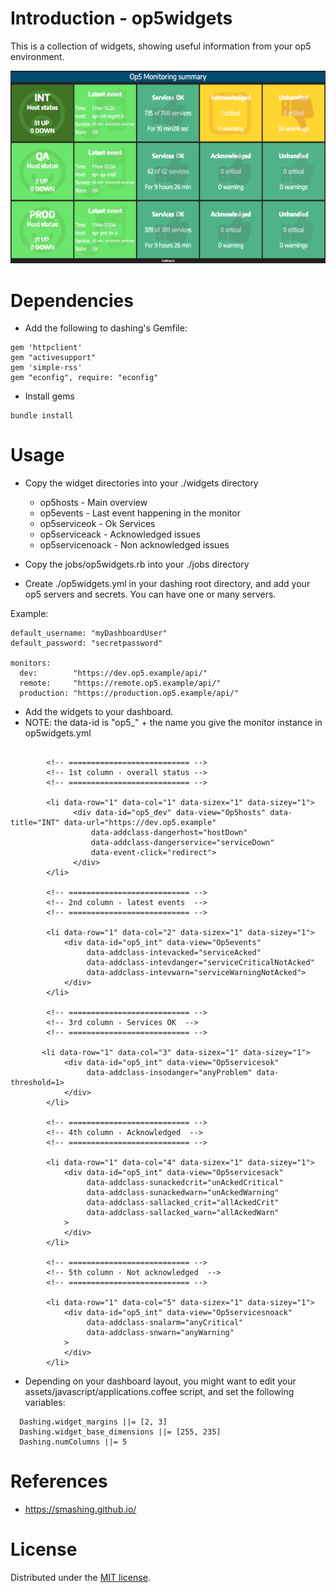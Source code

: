 # Introduction - op5widgets

This is a collection of widgets, showing useful information from your op5 environment.

<img src=example.png width=800px>

# Dependencies

* Add the following to dashing's Gemfile:

```
gem 'httpclient'
gem "activesupport"
gem 'simple-rss'
gem "econfig", require: "econfig"
```

* Install gems

```
bundle install
```

# Usage

* Copy the widget directories into your ./widgets directory
  * op5hosts - Main overview
  * op5events - Last event happening in the monitor
  * op5serviceok - Ok Services
  * op5serviceack - Acknowledged issues
  * op5servicenoack - Non acknowledged issues

* Copy the jobs/op5widgets.rb into your ./jobs directory

* Create ./op5widgets.yml in your dashing root directory, and add your op5 servers and secrets. You can have one or many servers.

Example:

```
default_username: "myDashboardUser"
default_password: "secretpassword"

monitors:
  dev:        "https://dev.op5.example/api/"
  remote:     "https://remote.op5.example/api/"
  production: "https://production.op5.example/api/"
```

* Add the widgets to your dashboard.
* NOTE: the data-id is "op5_" + the name you give the monitor instance in op5widgets.yml

```

        <!-- =========================== -->
        <!-- 1st column - overall status -->
        <!-- =========================== -->

        <li data-row="1" data-col="1" data-sizex="1" data-sizey="1">
              <div data-id="op5_dev" data-view="Op5hosts" data-title="INT" data-url="https://dev.op5.example"
                  data-addclass-dangerhost="hostDown"
                  data-addclass-dangerservice="serviceDown"
                  data-event-click="redirect">
              </div>
        </li>

        <!-- =========================== -->
        <!-- 2nd column - latest events  -->
        <!-- =========================== -->

        <li data-row="1" data-col="2" data-sizex="1" data-sizey="1">
            <div data-id="op5_int" data-view="Op5events"
                 data-addclass-intevacked="serviceAcked"
                 data-addclass-intevdanger="serviceCriticalNotAcked"
                 data-addclass-intevwarn="serviceWarningNotAcked">
            </div>
        </li>

        <!-- =========================== -->
        <!-- 3rd column - Services OK  -->
        <!-- =========================== -->

       <li data-row="1" data-col="3" data-sizex="1" data-sizey="1">
            <div data-id="op5_int" data-view="Op5servicesok"
                 data-addclass-insodanger="anyProblem" data-threshold=1>
            </div>
        </li>

        <!-- =========================== -->
        <!-- 4th column - Acknowledged  -->
        <!-- =========================== -->

        <li data-row="1" data-col="4" data-sizex="1" data-sizey="1">
            <div data-id="op5_int" data-view="Op5servicesack"
                 data-addclass-sunackedcrit="unAckedCritical"
                 data-addclass-sunackedwarn="unAckedWarning"
                 data-addclass-sallacked_crit="allAckedCrit"
                 data-addclass-sallacked_warn="allAckedWarn"
            >
            </div>
        </li>

        <!-- =========================== -->
        <!-- 5th column - Not acknowledged  -->
        <!-- =========================== -->

        <li data-row="1" data-col="5" data-sizex="1" data-sizey="1">
            <div data-id="op5_int" data-view="Op5servicesnoack"
                 data-addclass-snalarm="anyCritical"
                 data-addclass-snwarn="anyWarning"
            >
            </div>
        </li>
```

* Depending on your dashboard layout, you might want to edit your assets/javascript/applications.coffee script, and set the following variables:

```
  Dashing.widget_margins ||= [2, 3]
  Dashing.widget_base_dimensions ||= [255, 235]
  Dashing.numColumns ||= 5
```

# References

* https://smashing.github.io/ 

# License

Distributed under the [MIT license](MIT-LICENSE).

